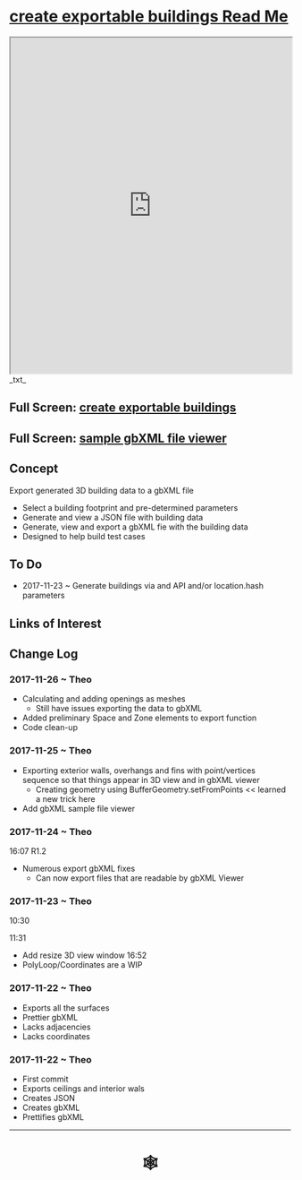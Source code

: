 <span style=display:none; >[You are now in a GitHub source code view - click this link to view Read Me file as a web page]( http://www.ladybug.tools/spider/#cookbook/07-create-exportable-buildings/README.md "View file as a web page." ) </span>


# [create exportable buildings Read Me]( #README.md )


<iframe src=http://www.ladybug.tools/spider/cookbook/07-create-exportable-buildings/create-exportable-buildings.html width=100% height=600px ></iframe>
_txt_
<span style="display: none" >Iframes are not viewable in GitHub source code view</span>

## Full Screen: [create exportable buildings]( http://www.ladybug.tools/spider/cookbook/07-create-exportable-buildings/create-exportable-buildings.html )

## Full Screen: [sample gbXML file viewer]( http://www.ladybug.tools/spider/cookbook/07-create-exportable-buildings/test-gbxml-files/gbxml-viewer.html )


## Concept

Export generated 3D building data to a gbXML file

* Select a building footprint and pre-determined parameters
* Generate and view a JSON file with building data
* Generate, view and export a gbXML fie with the building data
* Designed to help build test cases

## To Do

* 2017-11-23 ~ Generate buildings via and API and/or location.hash parameters



## Links of Interest


## Change Log


### 2017-11-26 ~ Theo

* Calculating and adding openings as meshes
	* Still have issues exporting the data to gbXML
* Added preliminary Space and Zone elements to export function
* Code clean-up


### 2017-11-25 ~ Theo

* Exporting exterior walls, overhangs and fins with point/vertices sequence so that things appear in 3D view and in gbXML viewer
	* Creating geometry using BufferGeometry.setFromPoints << learned a new trick here
* Add gbXML sample file viewer

### 2017-11-24 ~ Theo

16:07
R1.2
* Numerous export gbXML fixes
	* Can now export files that are readable by gbXML Viewer


### 2017-11-23 ~ Theo

10:30

11:31
* Add resize 3D view window
16:52
* PolyLoop/Coordinates are a WIP


### 2017-11-22 ~ Theo

* Exports all the surfaces
* Prettier gbXML
* Lacks adjacencies
* Lacks coordinates

### 2017-11-22 ~ Theo

* First commit
* Exports ceilings and interior wals
* Creates JSON
* Creates gbXML
* Prettifies gbXML

***


# <center title="hello!" ><a href=javascript:window.scrollTo(0,0); style=text-decoration:none; > &#x1f578; </a></center>